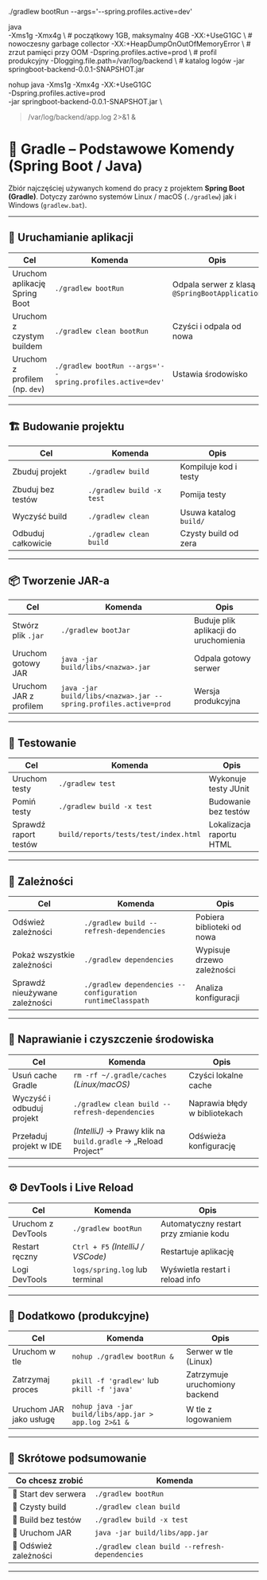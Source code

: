 ./gradlew bootRun --args='--spring.profiles.active=dev'

java \
  -Xms1g -Xmx4g \                     # początkowy 1GB, maksymalny 4GB
  -XX:+UseG1GC \                      # nowoczesny garbage collector
  -XX:+HeapDumpOnOutOfMemoryError \   # zrzut pamięci przy OOM
  -Dspring.profiles.active=prod \     # profil produkcyjny
  -Dlogging.file.path=/var/log/backend \  # katalog logów
  -jar springboot-backend-0.0.1-SNAPSHOT.jar

nohup java -Xms1g -Xmx4g -XX:+UseG1GC \
  -Dspring.profiles.active=prod \
  -jar springboot-backend-0.0.1-SNAPSHOT.jar \
  > /var/log/backend/app.log 2>&1 &


# 🧰 Gradle – Podstawowe Komendy (Spring Boot / Java)

Zbiór najczęściej używanych komend do pracy z projektem **Spring Boot (Gradle)**.
Dotyczy zarówno systemów Linux / macOS (`./gradlew`) jak i Windows (`gradlew.bat`).

---

## 🚀 Uruchamianie aplikacji

| Cel                            | Komenda                                                   | Opis                                           |
| ------------------------------ | --------------------------------------------------------- | ---------------------------------------------- |
| Uruchom aplikację Spring Boot  | `./gradlew bootRun`                                       | Odpala serwer z klasą `@SpringBootApplication` |
| Uruchom z czystym buildem      | `./gradlew clean bootRun`                                 | Czyści i odpala od nowa                        |
| Uruchom z profilem (np. `dev`) | `./gradlew bootRun --args='--spring.profiles.active=dev'` | Ustawia środowisko                             |

---

## 🏗️ Budowanie projektu

| Cel                | Komenda                   | Opis                   |
| ------------------ | ------------------------- | ---------------------- |
| Zbuduj projekt     | `./gradlew build`         | Kompiluje kod i testy  |
| Zbuduj bez testów  | `./gradlew build -x test` | Pomija testy           |
| Wyczyść build      | `./gradlew clean`         | Usuwa katalog `build/` |
| Odbuduj całkowicie | `./gradlew clean build`   | Czysty build od zera   |

---

## 📦 Tworzenie JAR-a

| Cel                    | Komenda                                                          | Opis                                  |
| ---------------------- | ---------------------------------------------------------------- | ------------------------------------- |
| Stwórz plik `.jar`     | `./gradlew bootJar`                                              | Buduje plik aplikacji do uruchomienia |
| Uruchom gotowy JAR     | `java -jar build/libs/<nazwa>.jar`                               | Odpala gotowy serwer                  |
| Uruchom JAR z profilem | `java -jar build/libs/<nazwa>.jar --spring.profiles.active=prod` | Wersja produkcyjna                    |

---

## 🧪 Testowanie

| Cel                   | Komenda                               | Opis                     |
| --------------------- | ------------------------------------- | ------------------------ |
| Uruchom testy         | `./gradlew test`                      | Wykonuje testy JUnit     |
| Pomiń testy           | `./gradlew build -x test`             | Budowanie bez testów     |
| Sprawdź raport testów | `build/reports/tests/test/index.html` | Lokalizacja raportu HTML |

---

## 🔁 Zależności

| Cel                           | Komenda                                                   | Opis                       |
| ----------------------------- | --------------------------------------------------------- | -------------------------- |
| Odśwież zależności            | `./gradlew build --refresh-dependencies`                  | Pobiera biblioteki od nowa |
| Pokaż wszystkie zależności    | `./gradlew dependencies`                                  | Wypisuje drzewo zależności |
| Sprawdź nieużywane zależności | `./gradlew dependencies --configuration runtimeClasspath` | Analiza konfiguracji       |

---

## 🧹 Naprawianie i czyszczenie środowiska

| Cel                       | Komenda                                                        | Opis                          |
| ------------------------- | -------------------------------------------------------------- | ----------------------------- |
| Usuń cache Gradle         | `rm -rf ~/.gradle/caches` *(Linux/macOS)*                      | Czyści lokalne cache          |
| Wyczyść i odbuduj projekt | `./gradlew clean build --refresh-dependencies`                 | Naprawia błędy w bibliotekach |
| Przeładuj projekt w IDE   | *(IntelliJ)* → Prawy klik na `build.gradle` → „Reload Project” | Odświeża konfigurację         |

---

## ⚙️ DevTools i Live Reload

| Cel                | Komenda                           | Opis                                   |
| ------------------ | --------------------------------- | -------------------------------------- |
| Uruchom z DevTools | `./gradlew bootRun`               | Automatyczny restart przy zmianie kodu |
| Restart ręczny     | `Ctrl + F5` *(IntelliJ / VSCode)* | Restartuje aplikację                   |
| Logi DevTools      | `logs/spring.log` lub terminal    | Wyświetla restart i reload info        |

---

## 🧾 Dodatkowo (produkcyjne)

| Cel                     | Komenda                                               | Opis                           |
| ----------------------- | ----------------------------------------------------- | ------------------------------ |
| Uruchom w tle           | `nohup ./gradlew bootRun &`                           | Serwer w tle (Linux)           |
| Zatrzymaj proces        | `pkill -f 'gradlew'` lub `pkill -f 'java'`            | Zatrzymuje uruchomiony backend |
| Uruchom JAR jako usługę | `nohup java -jar build/libs/app.jar > app.log 2>&1 &` | W tle z logowaniem             |

---

## 🧠 Skrótowe podsumowanie

| Co chcesz zrobić      | Komenda                                        |
| --------------------- | ---------------------------------------------- |
| 🔹 Start dev serwera  | `./gradlew bootRun`                            |
| 🔹 Czysty build       | `./gradlew clean build`                        |
| 🔹 Build bez testów   | `./gradlew build -x test`                      |
| 🔹 Uruchom JAR        | `java -jar build/libs/app.jar`                 |
| 🔹 Odśwież zależności | `./gradlew clean build --refresh-dependencies` |

---
